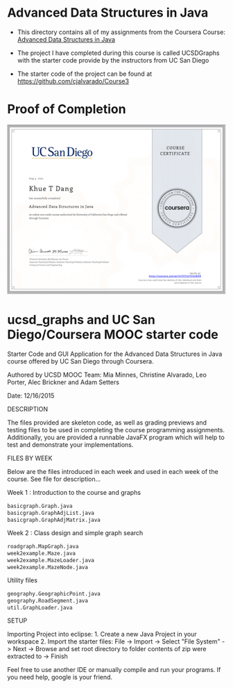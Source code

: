# Advanced Data Structures in Java

- This directory contains all of my assignments from the Coursera Course: [Advanced Data Structures in Java](https://www.coursera.org/learn/advanced-data-structures?specialization=java-object-oriented)

- The project I have completed during this course is called UCSDGraphs with the starter code provide by the instructors from UC San Diego

- The starter code of the project can be found at https://github.com/cjalvarado/Course3

# Proof of Completion

<img src="./certificate.png" width=800>

ucsd_graphs and UC San Diego/Coursera MOOC starter code
==================================================================

Starter Code and GUI Application for the Advanced Data Structures in Java course offered by UC San Diego through Coursera.

Authored by UCSD MOOC Team:
Mia Minnes, Christine Alvarado, Leo Porter, Alec Brickner and Adam Setters

Date: 12/16/2015

DESCRIPTION

The files provided are skeleton code, as well as grading previews and 
testing files to be used in completing the course programming 
assignments. Additionally, you are provided a runnable JavaFX program 
which will help to test and demonstrate your implementations.

FILES BY WEEK

Below are the files introduced in each week and used in each week of the course. See file for description...

Week 1 : Introduction to the course and graphs
```
basicgraph.Graph.java
basicgraph.GraphAdjList.java
basicgraph.GraphAdjMatrix.java
```

Week 2 : Class design and simple graph search
```
roadgraph.MapGraph.java
week2example.Maze.java
week2example.MazeLoader.java
week2example.MazeNode.java
```

Utility files
```
geography.GeographicPoint.java
geography.RoadSegment.java
util.GraphLoader.java
```

SETUP

Importing Project into eclipse:
	1. Create a new Java Project in your workspace
	2. Import the starter files:
	  File -> Import -> Select "File System" -> Next -> Browse and set 
	  root directory to folder contents of zip were extracted to -> Finish

Feel free to use another IDE or manually compile and run your programs. If you need help, google is your friend.